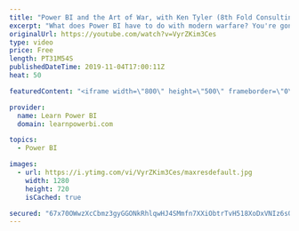 ```yaml
---
title: "Power BI and the Art of War, with Ken Tyler (8th Fold Consulting)"
excerpt: "What does Power BI have to do with modern warfare? You're gonna find out in this exciting talk with Ken Tyler! Watch till the end.   👉Connect with Ken (Websites): http://8thFold.com/                                                             https://BIslogans.com   👉Connect with Ken (LinkedIn): https://www.linkedin.com/in/kenneth-tyler-69898746/"
originalUrl: https://youtube.com/watch?v=VyrZKim3Ces
type: video
price: Free
length: PT31M54S
publishedDateTime: 2019-11-04T17:00:11Z
heat: 50

featuredContent: "<iframe width=\"800\" height=\"500\" frameborder=\"0\" src=\"https://www.youtube.com/embed/VyrZKim3Ces\" allow=\"accelerometer; autoplay; encrypted-media; gyroscope; picture-in-picture\" allowfullscreen></iframe>"

provider:
  name: Learn Power BI
  domain: learnpowerbi.com

topics:
  - Power BI

images:
  - url: https://i.ytimg.com/vi/VyrZKim3Ces/maxresdefault.jpg
    width: 1280
    height: 720
    isCached: true

secured: "67x70OWwzXcCbmz3gyGGONkRhlqwHJ4SMmfn7XXiObtrTvH518XoDxVNIz6sQ402tm66YBO4xDzynvPEadXv+uImBSwIuf8Cn7DhyvWkZyOMgSWqwX8KSEVUaJYzpnUSGcBZtZKu6h1fNEGDOw/4vEZNY7YPqLdHAOPMA0aEV5gXAYAnVx0INKr1/7G2kYM/NsBX10PFLQvsLFYOhI26IteiOGziAAtdAypQx7tbRRfKpMHxSrgPJFzaFd79L2oipLyJq1k2ABwDQkbYDhtKs6wEQmwfKqDAYz3uQ0clSB5/G+NyoRowQA36Olixh4XTiNT9iVK1uCLNcUtZ6o5rZNZJyDEjW2m/AyMJ1N8wYsBI6Eh0pBgj+LalaPlb0bwSguXqS2Mi5VycyyqslxveJA5TLcVoSxyLofW7YqimiC4=;ypF5J+B3Fc0i7G3pApx9fw=="
---
```


